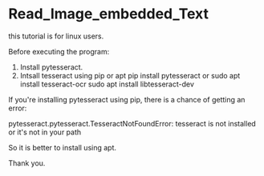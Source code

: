 # Read_Image_embedded_Text
this tutorial is for linux users.

Before executing the program:
1. Install pytesseract.
2. Intsall tesseract using pip or apt
  pip install pytesseract
        or
  sudo apt install tesseract-ocr
  sudo apt install libtesseract-dev
  
 If you're installing pytesseract using pip, there is a chance of getting an error:
  
  pytesseract.pytesseract.TesseractNotFoundError: tesseract is not installed or it's not in your path
  
  So it is better to install using apt.
  
  
 Thank you.
